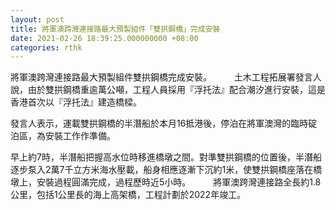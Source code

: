 ```yaml
---
layout: post
title: 將軍澳跨灣連接路最大預製組件「雙拱鋼橋」完成安裝
date: 2021-02-26 18:39:25.000000000 +08:00
categories: rthk
---
```


將軍澳跨灣連接路最大預製組件雙拱鋼橋完成安裝。
　　 
土木工程拓展署發言人說，由於雙拱鋼橋重逾萬公噸，工程人員採用『浮托法』配合潮汐進行安裝，這是香港首次以『浮托法』建造橋樑。

發言人表示，運載雙拱鋼橋的半潛船於本月16抵港後，停泊在將軍澳灣的臨時碇泊區，為安裝工作作準備。

早上約7時，半潛船把握高水位時移進橋墩之間。對準雙拱鋼橋的位置後，半潛船逐步泵入2萬7千立方米海水壓載，船身相應逐漸下沉約1米，使雙拱鋼橋座落在橋墩上，安裝過程圓滿完成，過程歷時近5小時。
　　 
將軍澳跨灣連接路全長約1.8公里，包括1公里長的海上高架橋，工程計劃於2022年竣工。
